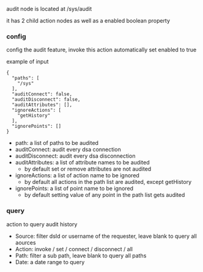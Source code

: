 audit node is located at /sys/audit

it has 2 child action nodes as well as a enabled boolean property

### config
config the audit feature, invoke this action automatically set enabled to true

example of input
```
{
  "paths": [
    "/sys"
  ],
  "auditConnect": false,
  "auditDisconnect": false,
  "auditAttributes": [],
  "ignoreActions": [
    "getHistory"
  ],
  "ignorePoints": []
}
```

* path: a list of paths to be audited
* auditConnect: audit every dsa connection
* auditDisconnect: audit every dsa disconnection
* auditAttributes: a list of attribute names to be audited
  * by default set or remove attributes are not audited
* ignoreActions: a list of action name to be ignored
  * by default all actions in the path list are audited, except getHistory
* ignorePoints: a list of point name to be ignored
  * by default setting value of any point in the path list gets audited

### query
action to query audit history

* Source: filter dsId or username of the requester, leave blank to query all aources
* Action: invoke /  set / connect / disconnect / all
* Path: filter a sub path, leave blank to query all paths
* Date: a date range to query
